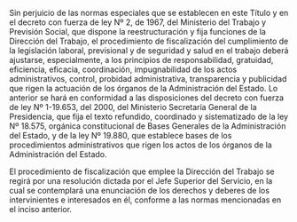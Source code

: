 Sin perjuicio de las normas especiales que se establecen en este Título y en el decreto con fuerza de ley Nº 2, de 1967, del Ministerio del Trabajo y Previsión Social, que dispone la reestructuración y fija funciones de la Dirección del Trabajo, el procedimiento de fiscalización del cumplimiento de la legislación laboral, previsional y de seguridad y salud en el trabajo deberá ajustarse, especialmente, a los principios de responsabilidad, gratuidad, eficiencia, eficacia, coordinación, impugnabilidad de los actos administrativos, control, probidad administrativa, transparencia y publicidad que rigen la actuación de los órganos de la Administración del Estado. Lo anterior se hará en conformidad a las disposiciones del decreto con fuerza de ley Nº 1-19.653, del 2000, del Ministerio Secretaría General de la Presidencia, que fija el texto refundido, coordinado y sistematizado de la ley Nº 18.575, orgánica constitucional de Bases Generales de la Administración del Estado, y de la ley Nº 19.880, que establece bases de los procedimientos administrativos que rigen los actos de los órganos de la Administración del Estado.

El procedimiento de fiscalización que emplee la Dirección del Trabajo se regirá por una resolución dictada por el Jefe Superior del Servicio, en la cual se contemplará una enunciación de los derechos y deberes de los intervinientes e interesados en él, conforme a las normas mencionadas en el inciso anterior.